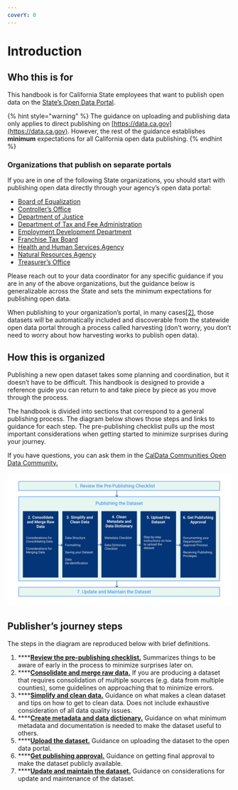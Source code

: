 ```yaml
---
coverY: 0
---
```


# Introduction

## Who this is for

This handbook is for California State employees that want to publish open data on the [State’s Open Data Portal](https://data.ca.gov). 

{% hint style="warning" %}
The guidance on uploading and publishing data only applies to direct publishing on [https://data.ca.gov](https://data.ca.gov). However, the rest of the guidance establishes **minimum** expectations for all California open data publishing.
{% endhint %}





### Organizations that publish on separate portals

If you are in one of the following State organizations, you should start with publishing open data directly through your agency’s open data portal:

* [Board of Equalization](https://www.boe.ca.gov/dataportal/)
* [Controller’s Office](https://bythenumbers.sco.ca.gov/browse)
* [Department of Justice](https://openjustice.doj.ca.gov/data)
* [Department of Tax and Fee Administration](https://www.cdtfa.ca.gov/DataPortal/index.htm)
* [Employment Development Department](https://data.edd.ca.gov)
* [Franchise Tax Board](https://data.ftb.ca.gov)
* [Health and Human Services Agency](https://data.chhs.ca.gov)
* [Natural Resources Agency](https://data.cnra.ca.gov)
* [Treasurer’s Office](https://debtwatch.treasurer.ca.gov)

Please reach out to your data coordinator for any specific guidance if you are in any of the above organizations, but the guidance below is generalizable across the State and sets the minimum expectations for publishing open data.

When publishing to your organization’s portal, in many cases[\[2\]](broken-reference), those datasets will be automatically included and discoverable from the statewide open data portal through a process called harvesting (don’t worry, you don’t need to worry about how harvesting works to publish open data).

## How this is organized

Publishing a new open dataset takes some planning and coordination, but it doesn’t have to be difficult. This handbook is designed to provide a reference guide you can return to and take piece by piece as you move through the process.

The handbook is divided into sections that correspond to a general publishing process. The diagram below shows those steps and links to guidance for each step. The pre-publishing checklist pulls up the most important considerations when getting started to minimize surprises during your journey.

If you have questions, you can ask them in the [CalData Communities Open Data Community.](https://teams.microsoft.com/l/channel/19%3a037b34f454d94a9fa7f6aa964c052af4%40thread.tacv2/Open%20Data?groupId=0f45987a-e632-4e93-be66-ebfd6079e926\&tenantId=68a88534-151d-4e79-8046-09be7890656c)

![Alt text goes here](.gitbook/assets/0.png)

## Publisher’s journey steps

The steps in the diagram are reproduced below with brief definitions.

1. ****[**Review the pre-publishing checklist.**](review-the-pre-publishing-checklist.md) Summarizes things to be aware of early in the process to minimize surprises later on.
2. ****[**Consolidate and merge raw data.**](consolidate-and-merge-raw-data.md) If you are producing a dataset that requires consolidation of multiple sources (e.g. data from multiple counties), some guidelines on approaching that to minimize errors.
3. ****[**Simplify and clean data.**](simplify-and-clean-data.md) Guidance on what makes a clean dataset and tips on how to get to clean data. Does not include exhaustive consideration of all data quality issues.
4. ****[**Create metadata and data dictionary.**](create-metadata-and-data-dictionary.md) Guidance on what minimum metadata and documentation is needed to make the dataset useful to others.
5. ****[**Upload the dataset.**](upload-the-dataset.md) Guidance on uploading the dataset to the open data portal.
6. ****[**Get publishing approval.**](get-publishing-approval.md) Guidance on getting final approval to make the dataset publicly available.
7. ****[**Update and maintain the dataset.**](update-and-maintain-the-dataset.md) Guidance on considerations for update and maintenance of the dataset.
